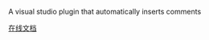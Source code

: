 A visual studio plugin that automatically inserts comments

[在线文档](https://langyastudio.blog.csdn.net/article/details/44239677)
